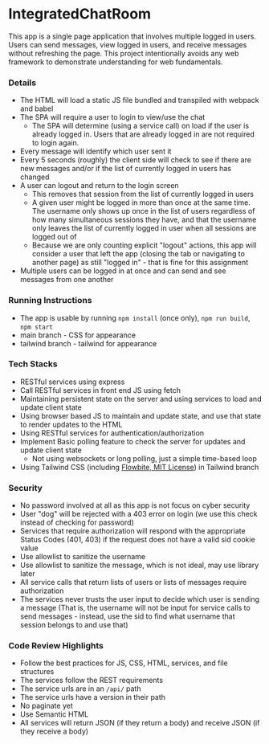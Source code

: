 # IntegratedChatRoom

This app is a single page application that involves multiple logged in users. Users can send messages, view logged in users, and receive messages without refreshing the page.
This project intentionally avoids any web framework to demonstrate understanding for web fundamentals.

### Details
- The HTML will load a static JS file bundled and transpiled with webpack and babel
- The SPA will require a user to login to view/use the chat
  - The SPA will determine (using a service call) on load if the user is already logged in. Users that are already logged in are not required to login again.
- Every message will identify which user sent it
- Every 5 seconds (roughly) the client side will check to see if there are new messages and/or if the list of currently logged in users has changed
- A user can logout and return to the login screen
  - This removes that session from the list of currently logged in users
  - A given user might be logged in more than once at the same time. The username only shows up once in the list of users regardless of how many simultaneous sessions they have, and that the username only leaves the list of currently logged in user when all sessions are logged out of
  - Because we are only counting explicit "logout" actions, this app will consider a user that left the app (closing the tab or navigating to another page) as still "logged in" - that is fine for this assignment
- Multiple users can be logged in at once and can send and see messages from one another

### Running Instructions
- The app is usable by running `npm install` (once only), `npm run build`, `npm start`
- main branch - CSS for appearance
- tailwind branch - tailwind for appearance

### Tech Stacks
- RESTful services using express
- Call RESTful services in front end JS using fetch
- Maintaining persistent state on the server and using services to load and update client state
- Using browser based JS to maintain and update state, and use that state to render updates to the HTML
- Using RESTful services for authentication/authorization
- Implement Basic polling feature to check the server for updates and update client state
  - Not using websockets or long polling, just a simple time-based loop
- Using Tailwind CSS (including [Flowbite, MIT License](https://flowbite.com/docs/getting-started/license/)) in Tailwind branch

### Security

- No password involved at all as this app is not focus on cyber security
- User "dog" will be rejected with a 403 error on login (we use this check instead of checking for password)
- Services that require authorization will respond with the appropriate Status Codes (401, 403) if the request does not have a valid sid cookie value
- Use allowlist to sanitize the username
- Use allowlist to sanitize the message, which is not ideal, may use library later
- All service calls that return lists of users or lists of messages require authorization
- The services never trusts the user input to decide which user is sending a message (That is, the username will not be input for service calls to send messages - instead, use the sid to find what username that session belongs to and use that)

### Code Review Highlights

- Follow the best practices for JS, CSS, HTML, services, and file structures
- The services follow the REST requirements
- The service urls are in an `/api/` path
- The service urls have a version in their path
- No paginate yet
- Use Semantic HTML
- All services will return JSON (if they return a body) and receive JSON (if they receive a body)
